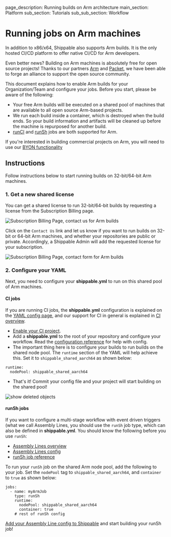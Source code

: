 page_description: Running builds on Arm architecture
main_section: Platform
sub_section: Tutorials
sub_sub_section: Workflow

# Running jobs on Arm machines

In addition to x86/x64, Shippable also supports Arm builds. It is the only hosted CI/CD platform to offer native CI/CD for Arm developers.

Even better news? Building on Arm machines is absolutely free for open source projects! Thanks to our partners [Arm](https://www.arm.com/) and [Packet](https://www.packet.net/), we have been able to forge an alliance to support the open source community.

This document explains how to enable Arm builds for your Organization/Team and configure your jobs. Before you start, please be aware of the following:

* Your free Arm builds will be executed on a shared pool of machines that are available to all open source Arm-based projects.
* We run each build inside a container, which is destroyed when the build ends. So your build information and artifacts will be cleaned up before the machine is repurposed for another build.
* [runCI](/ci/why-continuous-integration) and [runSh](/platform/workflow/job/runsh) jobs are both supported for Arm.

If you're interested in building commercial projects on Arm, you will need to use our [BYON functionality](/platform/tutorial/runtime/manage-byon-nodes/)

## Instructions

Follow instructions below to start running builds on 32-bit/64-bit Arm machines.

### 1. Get a new shared license

You can get a shared license to run 32-bit/64-bit builds by requesting a license from the Subscription Billing page.

<img src="/images/platform/tutorial/workflow/run-builds-on-arm-fig1.png" alt="Subscription Billing Page, contact us for Arm builds">

Click on the `Contact Us` link and let us know if you want to run builds on 32-bit or 64-bit Arm machines, and whether your repositories are public or private. Accordingly, a Shippable Admin will add the requested license for your subscription.

<img src="/images/platform/tutorial/workflow/run-builds-on-arm-fig2.png" alt="Subscription Billing Page, contact form for Arm builds">

### 2. Configure your YAML

Next, you need to configure your **shippable.yml** to run on this shared pool of Arm machines.

#### CI jobs

If you are running CI jobs, the **shippable.yml** configuration is explained on the [YAML config page](/ci/yml-structure/), and our support for CI in general is explained in [CI overview](/ci/why-continuous-integration/).

* [Enable your CI project](/ci/enable-project/).
* Add a **shippable.yml** to the root of your repository and configure your workflow. Read the [configuration reference](/ci/yml-structure/) for help with config.
* The important thing here is to configure your builds to run builds on the shared node pool. The `runtime` section of the YAML will help achieve this. Set it to `shippable_shared_aarch64` as shown below:

```
runtime:
  nodePool: shippable_shared_aarch64
```
* That's it! Commit your config file and your project will start building on the shared pool!

<img src="/images/platform/tutorial/workflow/run-ci-builds-on-arm-fig3.png" alt="show deleted objects">


#### runSh jobs

If you want to configure a multi-stage workflow with event driven triggers (what we call Assembly Lines, you should use the `runSh` job type, which can also be defined in **shippable.yml**. You should know the following before you use `runSh`:

* [Assembly Lines overview](/platform/overview/#workflow-automation)
* [Assembly Lines config](/platform/workflow/config/#assembly-lines-configuration)
* [runSh job reference](/platform/workflow/job/runsh)

To run your `runSh` job on the shared Arm node pool, add the following to your job. Set the `nodePool` tag to `shippable_shared_aarch64`, and `container` to `true` as shown below:

```
jobs:
  - name: myArmJob   
    type: runSh
    runtime:                        
      nodePool: shippable_shared_aarch64
      container: true
    # rest of runSh config  

```

[Add your Assembly Line config to Shippable](/platform/tutorial/workflow/add-assembly-line/) and start building your runSh job!
